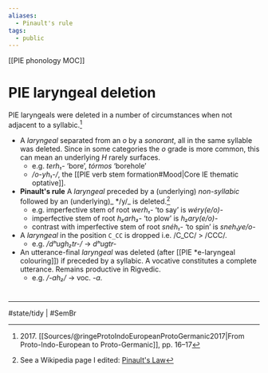 ```yaml
---
aliases:
  - Pinault's rule
tags:
  - public
---
```

[[PIE phonology MOC]]
# PIE laryngeal deletion
PIE laryngeals were deleted in a number of circumstances when not adjacent to a syllabic.[^2017]

- A _laryngeal_ separated from an <em class="recon">o</em> by a _sonorant_, all in the same syllable was deleted.
  Since in some categories the <em class="recon">o</em> grade is more common, this can mean an underlying <em class="recon">H</em> rarely surfaces.
  - e.g. <em class="recon">terh₁-</em> ‘bore’, <em class="recon">tórmos</em> ‘borehole’
  - <em class="recon">/o-yh₁-/</em>, the [[PIE verb stem formation#Mood|Core IE thematic optative]].
- **Pinault's rule** A _laryngeal_ preceded by a (underlying) _non-syllabic_ followed by an (underlying)_ \*/y/_ is deleted.[^wiki]
  - e.g. imperfective stem of root <em class="recon">werh₁-</em> ‘to say’ is <em class="recon">wéry(e/o)-</em>
  - imperfective stem of root <em class="recon">h₂arh₃-</em> ‘to plow’ is <em class="recon">h₂ary(e/o)-</em>
  - contrast with imperfective stem of root <em class="recon">snéh₁-</em> ‘to spin’ is <em class="recon">sneh₁ye/o-</em>
- A _laryngeal_ in the position `C_CC` is dropped
  i.e. /C_CC/ > /CCC/.
  - e.g. <em class="recon">/dʰugh₂tr-/</em> → <em class="recon">dʰugtr-</em>
- An utterance-final _laryngeal_ was deleted (after [[PIE *e-laryngeal colouring]]) if preceded by a syllabic.
  A vocative constitutes a complete utterance.
  Remains productive in Rigvedic.
    - e.g. <em class="recon">/-ah₂/</em> → voc. <em class="recon">-a</em>.

[^2017]: 2017\. [[Sources/@ringeProtoIndoEuropeanProtoGermanic2017|From Proto-Indo-European to Proto-Germanic]], pp. 16–17

[^wiki]: See a Wikipedia page I edited: [Pinault's Law](https://en.wikipedia.org/wiki/Pinault%27s_law)

#
---
#state/tidy | #SemBr
